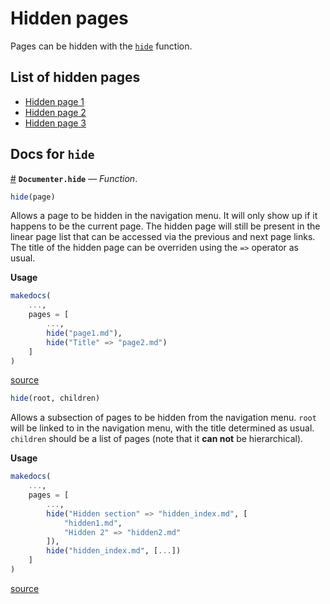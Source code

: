 
<a id='Hidden-pages-1'></a>

# Hidden pages


Pages can be hidden with the [`hide`](index.md#Documenter.hide) function.


<a id='List-of-hidden-pages-1'></a>

## List of hidden pages


  * [Hidden page 1](x.md)
  * [Hidden page 2](y.md)
  * [Hidden page 3](z.md)


<a id='Docs-for-hide-1'></a>

## Docs for `hide`

<a id='Documenter.hide' href='#Documenter.hide'>#</a>
**`Documenter.hide`** &mdash; *Function*.



```julia
hide(page)

```

Allows a page to be hidden in the navigation menu. It will only show up if it happens to be the current page. The hidden page will still be present in the linear page list that can be accessed via the previous and next page links. The title of the hidden page can be overriden using the `=>` operator as usual.

**Usage**

```julia
makedocs(
    ...,
    pages = [
        ...,
        hide("page1.md"),
        hide("Title" => "page2.md")
    ]
)
```


<a target='_blank' href='https://github.com/JuliaDocs/Documenter.jl/tree/8abc224184fc6d5d2ef778fe0dc44ffb959a624b/src/Documenter.jl#L165' class='documenter-source'>source</a><br>


```julia
hide(root, children)

```

Allows a subsection of pages to be hidden from the navigation menu. `root` will be linked to in the navigation menu, with the title determined as usual. `children` should be a list of pages (note that it **can not** be hierarchical).

**Usage**

```julia
makedocs(
    ...,
    pages = [
        ...,
        hide("Hidden section" => "hidden_index.md", [
            "hidden1.md",
            "Hidden 2" => "hidden2.md"
        ]),
        hide("hidden_index.md", [...])
    ]
)
```


<a target='_blank' href='https://github.com/JuliaDocs/Documenter.jl/tree/8abc224184fc6d5d2ef778fe0dc44ffb959a624b/src/Documenter.jl#L189' class='documenter-source'>source</a><br>

